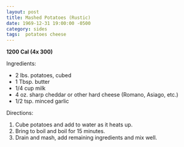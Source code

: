 ```yaml
---
layout: post
title: Mashed Potatoes (Rustic)
date: 1969-12-31 19:00:00 -0500
category: sides
tags:  potatoes cheese
---
```

<b>1200 Cal (4x 300)</b>
<p>Ingredients:</p><ul>
<li>2 lbs.	potatoes, cubed</li>
<li>1 Tbsp.	butter</li>
<li>1/4 cup	milk</li>
<li>4 oz.	sharp cheddar or other hard cheese (Romano, Asiago, etc.)</li>
<li>1/2 tsp.	minced garlic</li>
</ul>
<p>Directions:</p>
<ol>
<li>Cube potatoes and add to water as it heats up.</li>
<li>Bring to boil and boil for 15 minutes.</li>
<li>Drain and mash, add remaining ingredients and mix well.</li>
</ol>
